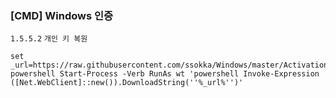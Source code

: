 ﻿### [CMD] Windows 인증
`1.5.5.2` `개인 키 복원`
```
set _url=https://raw.githubusercontent.com/ssokka/Windows/master/Activation/install.ps1
powershell Start-Process -Verb RunAs wt 'powershell Invoke-Expression ([Net.WebClient]::new()).DownloadString(''%_url%'')'

```
